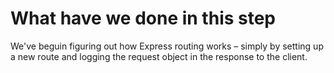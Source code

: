 # What have we done in this step

We've beguin figuring out how Express routing works – simply by setting up a new route and logging the request object in the response to the client.